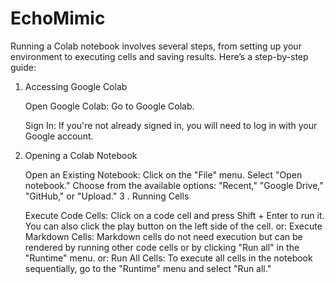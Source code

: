 # EchoMimic

Running a Colab notebook involves several steps, from setting up your environment to executing cells and saving results. Here’s a step-by-step guide:
1. Accessing Google Colab

    Open Google Colab:
        Go to Google Colab.

    Sign In:
        If you're not already signed in, you will need to log in with your Google account.

2. Opening a Colab Notebook

    Open an Existing Notebook:
        Click on the "File" menu.
        Select "Open notebook."
        Choose from the available options: "Recent," "Google Drive," "GitHub," or "Upload."
  3 . Running Cells

    Execute Code Cells:
        Click on a code cell and press Shift + Enter to run it.
        You can also click the play button on the left side of the cell.
or: 
    Execute Markdown Cells:
        Markdown cells do not need execution but can be rendered by running other code cells or by clicking "Run all" in the "Runtime" menu.
or:
    Run All Cells:
        To execute all cells in the notebook sequentially, go to the "Runtime" menu and select "Run all."
